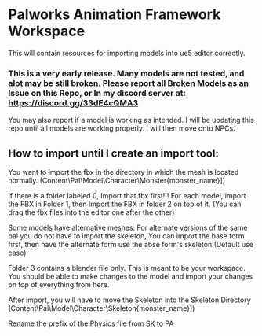 # Palworks Animation Framework Workspace

This will contain resources for importing models into ue5 editor correctly.

### This is a very early release. Many models are not tested, and alot may be still broken. Please report all Broken Models as an Issue on this Repo, or In my discord server at: https://discord.gg/33dE4cQMA3 
You may also report if a model is working as intended. I will be updating this repo until all models are working properly. I will then move onto NPCs.


## How to import until I create an import tool:

You want to import the fbx in the directory in which the mesh is located normally. (Content\Pal\Model\Character\Monster\{monster_name}])

If there is a folder labeled 0, Import that fbx first!!!
For each model, import the FBX in Folder 1, then Import the FBX in folder 2 on top of it.
(You can drag the fbx files into the editor one after the other)

Some models have alternative meshes.
For alternate versions of the same pal you do not have to import the skeleton, You can import the base form first, then have the alternate form use the abse form's skeleton.(Default use case)

Folder 3 contains a blender file only. This is meant to be your workspace. You should be able to make changes to the model and import your changes on top of everything from here.

After import, you will have to move the Skeleton into the Skeleton Directory (Content\Pal\Model\Character\Skeleton\{monster_name}])

Rename the prefix of the Physics file from SK to PA
